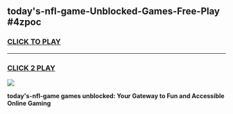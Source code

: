 
## today's-nfl-game-Unblocked-Games-Free-Play #4zpoc
<h3>
<a href="https://us.freeplayer.one?title=today's-nfl-game&ref=9M">CLICK TO PLAY</a></h3>
<hr>

<h3>
<a href="https://us.freeplayer.one?title=today's-nfl-game&ref=9M">CLICK 2 PLAY</a>
  
</h3>

<a href="https://us.freeplayer.one?title=today's-nfl-game&ref=9M"><img src="https://clearcache.store/games.png"></a>


**today's-nfl-game games unblocked: Your Gateway to Fun and Accessible Online Gaming**
